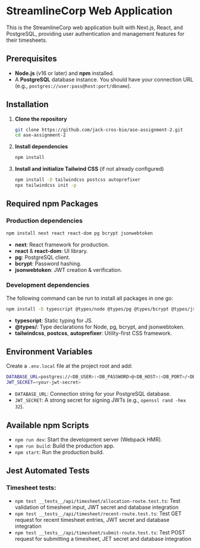 # StreamlineCorp Web Application

This is the StreamlineCorp web application built with Next.js, React, and PostgreSQL, providing user authentication and management features for their timesheets.

## Prerequisites

- **Node.js** (v16 or later) and **npm** installed.
- A **PostgreSQL** database instance. You should have your connection URL (e.g., `postgres://user:pass@host:port/dbname`).

## Installation

1. **Clone the repository**

   ```bash
   git clone https://github.com/jack-cros-bie/ase-assignment-2.git
   cd ase-assignment-2
   ```

2. **Install dependencies**

   ```bash
   npm install
   ```

3. **Install and initialize Tailwind CSS** (if not already configured)

   ```bash
   npm install -D tailwindcss postcss autoprefixer
   npx tailwindcss init -p
   ```

## Required npm Packages

### Production dependencies

```bash
npm install next react react-dom pg bcrypt jsonwebtoken
```

- **next**: React framework for production.
- **react** & **react-dom**: UI library.
- **pg**: PostgreSQL client.
- **bcrypt**: Password hashing.
- **jsonwebtoken**: JWT creation & verification.

### Development dependencies
The following command can be run to install all packages in one go:
```bash
npm install -D typescript @types/node @types/pg @types/bcrypt @types/jsonwebtoken tailwindcss postcss autoprefixer swr next-themes
```

- **typescript**: Static typing for JS.
- **@types/**: Type declarations for Node, pg, bcrypt, and jsonwebtoken.
- **tailwindcss**, **postcss**, **autoprefixer**: Utility-first CSS framework.

## Environment Variables

Create a `.env.local` file at the project root and add:

```bash
DATABASE_URL=postgres://<DB_USER>:<DB_PASSWORD>@<DB_HOST>:<DB_PORT>/<DB_NAME>
JWT_SECRET=<your-jwt-secret>
```

- `DATABASE_URL`: Connection string for your PostgreSQL database.
- `JWT_SECRET`: A strong secret for signing JWTs (e.g., `openssl rand -hex 32`).

## Available npm Scripts

- `npm run dev`: Start the development server (Webpack HMR).
- `npm run build`: Build the production app.
- `npm start`: Run the production build.

## Jest Automated Tests

### Timesheet tests:

- `npm test __tests__/api/timesheet/allocation-route.test.ts`: Test validation of timesheet input, JWT secret and database integration
- `npm test __tests__/api/timesheet/recent-route.test.ts`: Test GET request for recent timesheet entries, JWT secret and database integration
- `npm test __tests__/api/timesheet/submit-route.test.ts`: Test POST request for submitting a timesheet, JET secret and database integration

